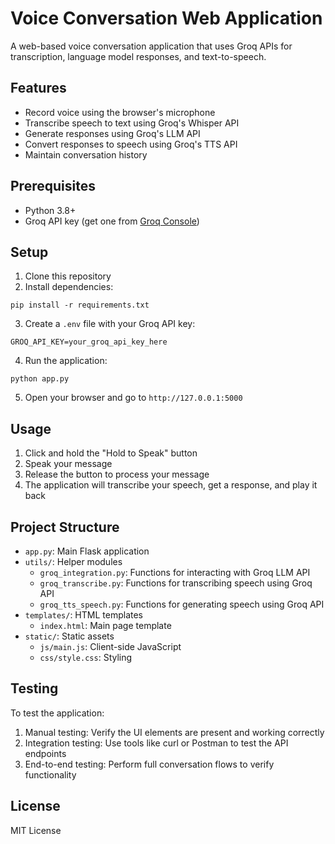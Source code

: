 # Voice Conversation Web Application

A web-based voice conversation application that uses Groq APIs for transcription, language model responses, and text-to-speech.

## Features

- Record voice using the browser's microphone
- Transcribe speech to text using Groq's Whisper API
- Generate responses using Groq's LLM API
- Convert responses to speech using Groq's TTS API
- Maintain conversation history

## Prerequisites

- Python 3.8+
- Groq API key (get one from [Groq Console](https://console.groq.com/keys))

## Setup

1. Clone this repository
2. Install dependencies:
```
pip install -r requirements.txt
```
3. Create a `.env` file with your Groq API key:
```
GROQ_API_KEY=your_groq_api_key_here
```
4. Run the application:
```
python app.py
```
5. Open your browser and go to `http://127.0.0.1:5000`

## Usage

1. Click and hold the "Hold to Speak" button
2. Speak your message
3. Release the button to process your message
4. The application will transcribe your speech, get a response, and play it back

## Project Structure

- `app.py`: Main Flask application
- `utils/`: Helper modules
  - `groq_integration.py`: Functions for interacting with Groq LLM API
  - `groq_transcribe.py`: Functions for transcribing speech using Groq API
  - `groq_tts_speech.py`: Functions for generating speech using Groq API
- `templates/`: HTML templates
  - `index.html`: Main page template
- `static/`: Static assets
  - `js/main.js`: Client-side JavaScript
  - `css/style.css`: Styling

## Testing

To test the application:

1. Manual testing: Verify the UI elements are present and working correctly
2. Integration testing: Use tools like curl or Postman to test the API endpoints
3. End-to-end testing: Perform full conversation flows to verify functionality

## License

MIT License 